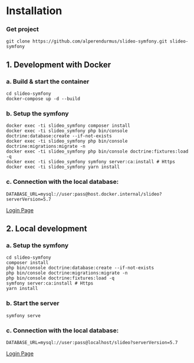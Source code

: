 # Installation

### Get project
```shell script
git clone https://github.com/alperendurmus/slideo-symfony.git slideo-symfony
```

## 1. Development with Docker


### a. Build & start the container
```shell script
cd slideo-symfony
docker-compose up -d --build
```

### b. Setup the symfony
```shell script
docker exec -ti slideo_symfony composer install
docker exec -ti slideo_symfony php bin/console doctrine:database:create --if-not-exists
docker exec -ti slideo_symfony php bin/console doctrine:migrations:migrate -n 
docker exec -ti slideo_symfony php bin/console doctrine:fixtures:load -q
docker exec -ti slideo_symfony symfony server:ca:install # Https
docker exec -ti slideo_symfony yarn install
```

### c. Connection with the local database:
```shell script
DATABASE_URL=mysql://user:pass@host.docker.internal/slideo?serverVersion=5.7
```

[Login Page](https://localhost:8000/login)

## 2. Local development

### a. Setup the symfony
```shell script
cd slideo-symfony
composer install
php bin/console doctrine:database:create --if-not-exists
php bin/console doctrine:migrations:migrate -n 
php bin/console doctrine:fixtures:load -q
symfony server:ca:install # Https
yarn install
```

### b. Start the server
```shell script
symfony serve
```

### c. Connection with the local database:
```shell script
DATABASE_URL=mysql://user:pass@localhost/slideo?serverVersion=5.7
```

[Login Page](https://localhost:8000/login)